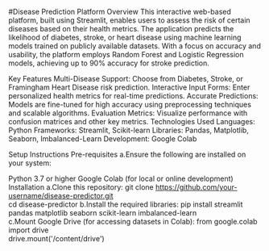 #Disease Prediction Platform
Overview
This interactive web-based platform, built using Streamlit, enables users to assess the risk of certain diseases based on their health metrics. The application predicts the likelihood of diabetes, stroke, or heart disease using machine learning models trained on publicly available datasets.
With a focus on accuracy and usability, the platform employs Random Forest and Logistic Regression models, achieving up to 90% accuracy for stroke prediction.

Key Features
Multi-Disease Support: Choose from Diabetes, Stroke, or Framingham Heart Disease risk prediction.
Interactive Input Forms: Enter personalized health metrics for real-time predictions.
Accurate Predictions: Models are fine-tuned for high accuracy using preprocessing techniques and scalable algorithms.
Evaluation Metrics: Visualize performance with confusion matrices and other key metrics.
Technologies Used
Languages: Python
Frameworks: Streamlit, Scikit-learn
Libraries: Pandas, Matplotlib, Seaborn, Imbalanced-Learn
Development: Google Colab

Setup Instructions
Pre-requisites
a.Ensure the following are installed on your system:

Python 3.7 or higher
Google Colab (for local or online development)
Installation
a.Clone this repository:
  git clone https://github.com/your-username/disease-predictor.git  
  cd disease-predictor 
b.Install the required libraries:
  pip install streamlit pandas matplotlib seaborn scikit-learn imbalanced-learn  
c.Mount Google Drive (for accessing datasets in Colab):
  from google.colab import drive  
  drive.mount('/content/drive') 
